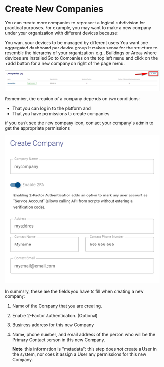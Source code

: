 # Create New Companies

You can create more companies to represent a logical subdivision for practical purposes. For example, you may want to make a new company under your organization with different devices because:

You want your devices to be managed by different users
You want one aggregated dashboard per device group
It makes sense for the structure to resemble the hierarchy of your organization. e.g., Buildings or Areas where devices are installed
Go to Companies on the top left menu and click on the +add button for a new company on right of the page menu.

![companies_add](./companies_add.png)

Remember, the creation of a company depends on two conditions:
- That you can log in to the platform and
- That you have permissions to create companies

If you can't see the new company icon, contact your company's admin to get the appropriate permissions.

![createCompanyForm](./companies_form.png)

In summary, these are the fields you have to fill when creating a new company: 

1. Name of the Company that you are creating. 

2. Enable 2-Factor Authentication. (Optional)

3. Business address for this new Company.

4. Name, phone number, and email address of the person who will be the Primary Contact person in this new Company. 

   **Note**: this information is "metadata": this step does _not_ create a User in the system, nor does it assign a User any permissions for this new Company. 

